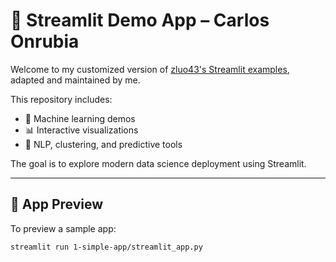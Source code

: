 # 🎈 Streamlit Demo App – Carlos Onrubia

Welcome to my customized version of [zluo43's Streamlit examples](https://github.com/zluo43/streamlit), adapted and maintained by me.

This repository includes:
- 🧠 Machine learning demos
- 📊 Interactive visualizations
- 🧪 NLP, clustering, and predictive tools

The goal is to explore modern data science deployment using Streamlit.

---

## 🚀 App Preview

To preview a sample app:

```bash
streamlit run 1-simple-app/streamlit_app.py
